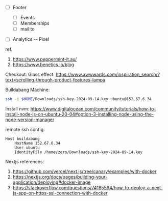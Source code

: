 - [ ] Footer
	- [ ] Events
	- [ ] Memberships
	- [ ] mail:to
- [ ] Analytics -- Pixel 



ref. 
1. https://www.peppermint-it.au/
2. https://www.benetics.io/blog

Checkout: 
Glass effect: https://www.awwwards.com/inspiration_search/?text=scrolling-through-product-features-lampa


Buildabang Machine:
```bash
ssh -i $HOME/Downloads/ssh-key-2024-09-14.key ubuntu@152.67.6.34
```

Install nvm:
https://www.digitalocean.com/community/tutorials/how-to-install-node-js-on-ubuntu-20-04#option-3-installing-node-using-the-node-version-manager

remote ssh config: 
```
Host buildabang
	HostName 152.67.6.34
	User ubuntu
	IdentityFile /home/zero/Downloads/ssh-key-2024-09-14.key
```

Nextjs references: 
1. https://github.com/vercel/next.js/tree/canary/examples/with-docker
2. https://nextjs.org/docs/pages/building-your-application/deploying#docker-image
3. https://stackoverflow.com/questions/74185594/how-to-deploy-a-next-js-app-on-https-ssl-connection-with-docker